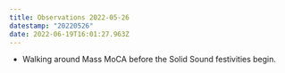 ```yaml
---
title: Observations 2022-05-26
datestamp: "20220526"
date: 2022-06-19T16:01:27.963Z
---
```

- Walking around Mass MoCA before the Solid Sound festivities begin.